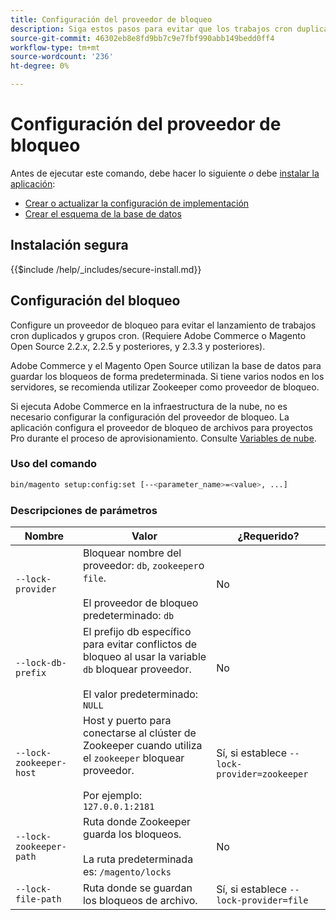 ```yaml
---
title: Configuración del proveedor de bloqueo
description: Siga estos pasos para evitar que los trabajos cron duplicados y los grupos cron se ejecuten en la implementación de Adobe Commerce o Magento Open Source.
source-git-commit: 46302eb8e8fd9bb7c9e7fbf990abb149bedd0ff4
workflow-type: tm+mt
source-wordcount: '236'
ht-degree: 0%

---
```



# Configuración del proveedor de bloqueo

Antes de ejecutar este comando, debe hacer lo siguiente *o* debe [instalar la aplicación](../advanced.md):

* [Crear o actualizar la configuración de implementación](deployment.md)
* [Crear el esquema de la base de datos](database.md)

## Instalación segura

{{$include /help/_includes/secure-install.md}}

## Configuración del bloqueo

Configure un proveedor de bloqueo para evitar el lanzamiento de trabajos cron duplicados y grupos cron. (Requiere Adobe Commerce o Magento Open Source 2.2.x, 2.2.5 y posteriores, y 2.3.3 y posteriores).

Adobe Commerce y el Magento Open Source utilizan la base de datos para guardar los bloqueos de forma predeterminada. Si tiene varios nodos en los servidores, se recomienda utilizar Zookeeper como proveedor de bloqueo.

Si ejecuta Adobe Commerce en la infraestructura de la nube, no es necesario configurar la configuración del proveedor de bloqueo. La aplicación configura el proveedor de bloqueo de archivos para proyectos Pro durante el proceso de aprovisionamiento. Consulte [Variables de nube](https://devdocs.magento.com/cloud/env/variables-cloud.html).

### Uso del comando

```bash
bin/magento setup:config:set [--<parameter_name>=<value>, ...]
```

### Descripciones de parámetros

| Nombre | Valor | ¿Requerido? |
|--- |--- |--- |
| `--lock-provider` | Bloquear nombre del proveedor: `db`, `zookeeper`o `file`.<br><br>El proveedor de bloqueo predeterminado: `db` | No |
| `--lock-db-prefix` | El prefijo db específico para evitar conflictos de bloqueo al usar la variable `db` bloquear proveedor.<br><br>El valor predeterminado: `NULL` | No |
| `--lock-zookeeper-host` | Host y puerto para conectarse al clúster de Zookeeper cuando utiliza el `zookeeper` bloquear proveedor.<br><br>Por ejemplo: `127.0.0.1:2181` | Sí, si establece `--lock-provider=zookeeper` |
| `--lock-zookeeper-path` | Ruta donde Zookeeper guarda los bloqueos.<br><br>La ruta predeterminada es: `/magento/locks` | No |
| `--lock-file-path` | Ruta donde se guardan los bloqueos de archivo. | Sí, si establece `--lock-provider=file` |
